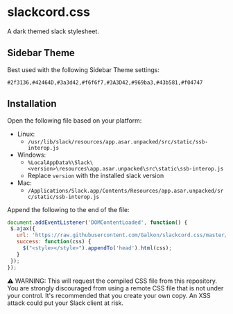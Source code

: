 # slackcord.css

A dark themed slack stylesheet.

## Sidebar Theme

Best used with the following Sidebar Theme settings:

```
#2f3136,#42464D,#3a3d42,#f6f6f7,#3A3D42,#969ba3,#43b581,#f04747
```

## Installation

Open the following file based on your platform:

- Linux:
    - `/usr/lib/slack/resources/app.asar.unpacked/src/static/ssb-interop.js`
- Windows:
    - `%LocalAppData%\Slack\<version>\resources\app.asar.unpacked\src\static\ssb-interop.js`
    - Replace `version` with the installed slack version
- Mac:
    - `/Applications/Slack.app/Contents/Resources/app.asar.unpacked/src/static/ssb-interop.js`

Append the following to the end of the file:

```javascript
document.addEventListener('DOMContentLoaded', function() {
 $.ajax({
   url: 'https://raw.githubusercontent.com/Galkon/slackcord.css/master/style.css',
   success: function(css) {
     $("<style></style>").appendTo('head').html(css);
   }
 });
});
```

:warning: WARNING: This will request the compiled CSS file from this repository.
You are strongly discouraged from using a remote CSS file that is not under your
control. It's recommended that you create your own copy. An XSS attack could put
your Slack client at risk.

